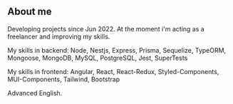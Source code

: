## About me

Developing projects since Jun 2022.
At the moment i'm acting as a freelancer and improving my skills.

My skills in backend:
Node, Nestjs, Express, Prisma, Sequelize, TypeORM, Mongoose, MongoDB, MySQL, PostgreSQL, Jest, SuperTests

My skills in frontend:
Angular, React, React-Redux, Styled-Components, MUI-Components, Tailwind, Bootstrap

Advanced English.
